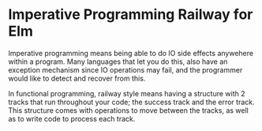 # Imperative Programming Railway for Elm

Imperative programming means being able to do IO side effects anywehere within 
a program. Many languages that let you do this, also have an exception mechanism
since IO operations may fail, and the programmer would like to detect and recover
from this.

In functional programming, railway style means having a structure with 2 tracks
that run throughout your code; the success track and the error track. This 
structure comes with operations to move between the tracks, as well as to write
code to process each track.
